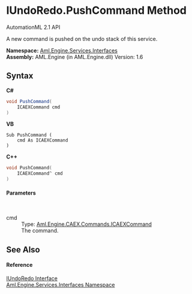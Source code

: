 # IUndoRedo.PushCommand Method 
AutomationML 2.1 API 

A new command is pushed on the undo stack of this service.

**Namespace:**&nbsp;<a href="N_Aml_Engine_Services_Interfaces">Aml.Engine.Services.Interfaces</a><br />**Assembly:**&nbsp;AML.Engine (in AML.Engine.dll) Version: 1.6

## Syntax

**C#**<br />
``` C#
void PushCommand(
	ICAEXCommand cmd
)
```

**VB**<br />
``` VB
Sub PushCommand ( 
	cmd As ICAEXCommand
)
```

**C++**<br />
``` C++
void PushCommand(
	ICAEXCommand^ cmd
)
```


#### Parameters
&nbsp;<dl><dt>cmd</dt><dd>Type: <a href="T_Aml_Engine_CAEX_Commands_ICAEXCommand">Aml.Engine.CAEX.Commands.ICAEXCommand</a><br />The command.</dd></dl>

## See Also


#### Reference
<a href="T_Aml_Engine_Services_Interfaces_IUndoRedo">IUndoRedo Interface</a><br /><a href="N_Aml_Engine_Services_Interfaces">Aml.Engine.Services.Interfaces Namespace</a><br />